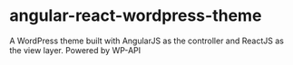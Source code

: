 # angular-react-wordpress-theme
A WordPress theme built with AngularJS as the controller and ReactJS as the view layer. Powered by WP-API
